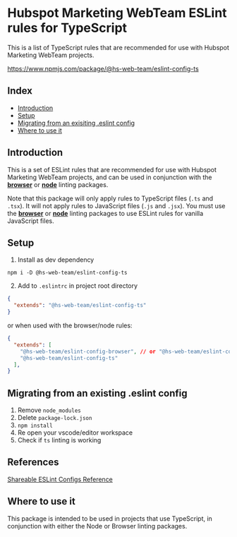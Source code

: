 # Hubspot Marketing WebTeam ESLint rules for TypeScript

This is a list of TypeScript rules that are recommended for use with Hubspot Marketing WebTeam projects.

https://www.npmjs.com/package/@hs-web-team/eslint-config-ts

<!-- index-start -->
## Index

- [Introduction](#introduction)
- [Setup](#setup)
- [Migrating from an exisiting .eslint config](#migrating-from-an-existing-eslint-config)
- [Where to use it](#where-to-use-it)
<!-- index-end -->

## Introduction

This is a set of ESLint rules that are recommended for use with Hubspot Marketing WebTeam projects, and can be used in conjunction with the **[browser](https://www.npmjs.com/package/@hs-web-team/eslint-config-browser)** or **[node](https://www.npmjs.com/package/@hs-web-team/eslint-config-node)** linting packages.

Note that this package will only apply rules to TypeScript files (`.ts` and `.tsx`). It will not apply rules to JavaScript files (`.js` and `.jsx`). You must use the **[browser](https://www.npmjs.com/package/@hs-web-team/eslint-config-browser)** or **[node](https://www.npmjs.com/package/@hs-web-team/eslint-config-node)** linting packages to use ESLint rules for vanilla JavaScript files.

## Setup

1. Install as dev dependency

```
npm i -D @hs-web-team/eslint-config-ts
```

2. Add to `.eslintrc` in project root directory

```json
{
  "extends": "@hs-web-team/eslint-config-ts"
}
```

or when used with the browser/node rules:

```json
{
  "extends": [
    "@hs-web-team/eslint-config-browser", // or "@hs-web-team/eslint-config-node"
    "@hs-web-team/eslint-config-ts"
  ],
}
```

## Migrating from an existing .eslint config

1. Remove `node_modules`
2. Delete `package-lock.json`
3. `npm install`
4. Re open your vscode/editor workspace
5. Check if `ts` linting is working


## References

[Shareable ESLint Configs Reference](https://eslint.org/docs/developer-guide/shareable-configs)

## Where to use it

This package is intended to be used in projects that use TypeScript, in conjunction with either the Node or Browser linting packages.


